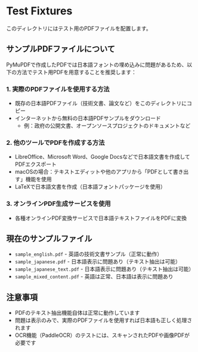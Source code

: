 # Test Fixtures

このディレクトリにはテスト用のPDFファイルを配置します。

## サンプルPDFファイルについて

PyMuPDFで作成したPDFでは日本語フォントの埋め込みに問題があるため、以下の方法でテスト用PDFを用意することを推奨します：

### 1. 実際のPDFファイルを使用する方法

- 既存の日本語PDFファイル（技術文書、論文など）をこのディレクトリにコピー
- インターネットから無料の日本語PDFサンプルをダウンロード
  - 例：政府の公開文書、オープンソースプロジェクトのドキュメントなど

### 2. 他のツールでPDFを作成する方法

- LibreOffice、Microsoft Word、Google Docsなどで日本語文書を作成してPDFエクスポート
- macOSの場合：テキストエディットや他のアプリから「PDFとして書き出す」機能を使用
- LaTeXで日本語文書を作成（日本語フォントパッケージを使用）

### 3. オンラインPDF生成サービスを使用

- 各種オンラインPDF変換サービスで日本語テキストファイルをPDFに変換

## 現在のサンプルファイル

- `sample_english.pdf` - 英語の技術文書サンプル（正常に動作）
- `sample_japanese.pdf` - 日本語表示に問題あり（テキスト抽出は可能）
- `sample_japanese_text.pdf` - 日本語表示に問題あり（テキスト抽出は可能）
- `sample_mixed_content.pdf` - 英語は正常、日本語は表示に問題あり

## 注意事項

- PDFのテキスト抽出機能自体は正常に動作しています
- 問題は表示のみで、実際のPDFファイルを使用すれば日本語も正しく処理されます
- OCR機能（PaddleOCR）のテストには、スキャンされたPDFや画像PDFが必要です